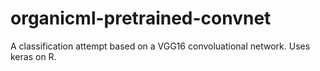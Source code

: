 # organicml-pretrained-convnet
A classification attempt based on a VGG16 convoluational network. Uses keras on R.
